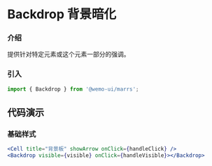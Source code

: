 # Backdrop 背景暗化

### 介绍

提供针对特定元素或这个元素一部分的强调。


### 引入

```js
import { Backdrop } from '@wemo-ui/marrs';
```

## 代码演示

### 基础样式

```jsx
<Cell title="背景板" showArrow onClick={handleClick} />
<Backdrop visible={visible} onClick={handleVisible}></Backdrop>
```